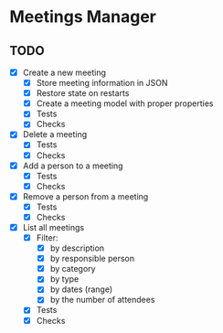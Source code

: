 # Meetings Manager

## TODO

- [x] Create a new meeting 
  - [x] Store meeting information in JSON
  - [x] Restore state on restarts
  - [x] Create a meeting model with proper properties
  - [x] Tests
  - [x] Checks
- [x] Delete a meeting
  - [x] Tests 
  - [x] Checks
- [x] Add a person to a meeting
  - [x] Tests 
  - [x] Checks
- [x] Remove a person from a meeting
  - [x] Tests
  - [x] Checks
- [x] List all meetings
  - [x] Filter:
    - [x] by description 
    - [x] by responsible person 
    - [x] by category 
    - [x] by type 
    - [x] by dates (range) 
    - [x] by the number of attendees 
  - [x] Tests
  - [x] Checks
